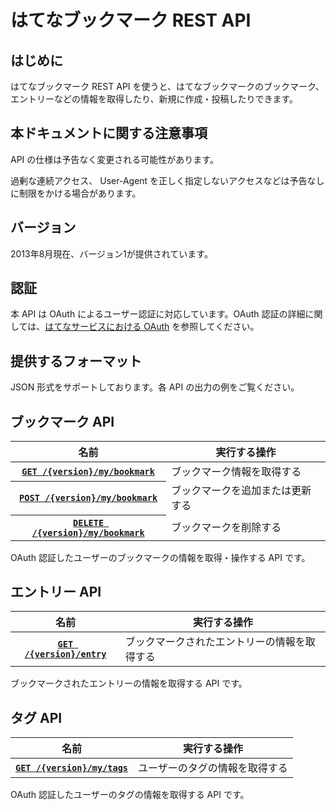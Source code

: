 # はてなブックマーク REST API

## はじめに <a name="intro"></a>

はてなブックマーク REST API を使うと、はてなブックマークのブックマーク、エントリーなどの情報を取得したり、新規に作成・投稿したりできます。

## 本ドキュメントに関する注意事項 <a name="notice"></a>

API の仕様は予告なく変更される可能性があります。

過剰な連続アクセス、 User-Agent を正しく指定しないアクセスなどは予告なしに制限をかける場合があります。

## バージョン <a name="version"></a>

2013年8月現在、バージョン1が提供されています。

## 認証 <a name="authorization"></a>

本 API は OAuth によるユーザー認証に対応しています。OAuth 認証の詳細に関しては、[はてなサービスにおける OAuth](http://developer.hatena.ne.jp/ja/documents/auth/apis/oauth) を参照してください。

## 提供するフォーマット <a name="supported_format"></a>

JSON 形式をサポートしております。各 API の出力の例をご覧ください。

## ブックマーク API <a name="bookmark_api"></a>

<table>
  <thead>
    <tr>
      <th>名前</th>
      <th>実行する操作</th>
    </tr>
  </thead>
  <tbody>
    <tr>
      <th><a href="rest/bookmark.md#get_my_bookmark"><code>GET /{version}/my/bookmark</code></a></th>
      <td>ブックマーク情報を取得する</td>
    </tr>
    <tr>
      <th><a href="rest/bookmark.md#post_my_bookmark"><code>POST /{version}/my/bookmark</code></a></th>
      <td>ブックマークを追加または更新する</td>
    </tr>
    <tr>
      <th><a href="rest/bookmark.md#delete_my_bookmark"><code>DELETE /{version}/my/bookmark</code></a></th>
      <td>ブックマークを削除する</td>
    </tr>
  </tbody>
</table>

OAuth 認証したユーザーのブックマークの情報を取得・操作する API です。

## エントリー API <a name="entry_api"></a>

<table>
  <thead>
    <tr>
      <th>名前</th>
      <th>実行する操作</th>
    </tr>
  </thead>
  <tbody>
    <tr>
      <th><a href="rest/entry.md#get_entry"><code>GET /{version}/entry</code></a></th>
      <td>ブックマークされたエントリーの情報を取得する</td>
    </tr>
  </tbody>
</table>

ブックマークされたエントリーの情報を取得する API です。

## タグ API <a name="tag_api"></a>

<table>
  <thead>
    <tr>
      <th>名前</th>
      <th>実行する操作</th>
    </tr>
  </thead>
  <tbody>
    <tr>
      <th><a href="rest/tags.md#my_tags"><code>GET /{version}/my/tags</code></a></th>
      <td>ユーザーのタグの情報を取得する</td>
    </tr>
  </tbody>
</table>

OAuth 認証したユーザーのタグの情報を取得する API です。
